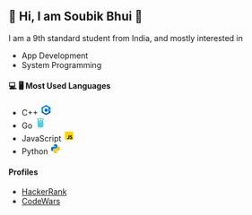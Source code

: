 ## :wave: Hi, I am Soubik Bhui :wave:
I am a 9th standard student from India, and mostly interested in
- App Development
- System Programming
####  :computer:  :desktop_computer: Most Used Languages
- C++ <img src="assets/cpp.png">
- Go <img src="assets/golang.png">
- JavaScript <img src="assets/js.png">
- Python <img src="assets/py.png">

#### Profiles 
- [HackerRank](https://www.hackerrank.com/soubikbhuiwk007)
- [CodeWars](https://www.codewars.com/users/soubikbhuiwk007)
